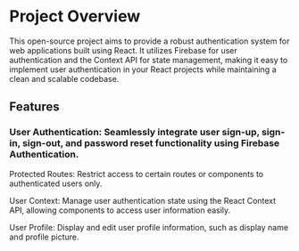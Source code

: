 # Project Overview
This open-source project aims to provide a robust authentication system for web applications built using React. It utilizes Firebase for user authentication and the Context API for state management, making it easy to implement user authentication in your React projects while maintaining a clean and scalable codebase.
## Features
### User Authentication: Seamlessly integrate user sign-up, sign-in, sign-out, and password reset functionality using Firebase Authentication.

Protected Routes: Restrict access to certain routes or components to authenticated users only.

User Context: Manage user authentication state using the React Context API, allowing components to access user information easily.

User Profile: Display and edit user profile information, such as display name and profile picture.
